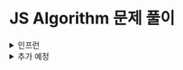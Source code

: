 # JS Algorithm 문제 풀이
<details>
  <summary>인프런</summary>

> ### 기본 문제 풀이

| 순번 | Tag                          | 태그                | 문제    |
| :--: | :--------------------------: | :-----------------: | :------: |
| 01 | 세 수 중 최솟값 | 기본문제 | [바로가기](./section_1/Q1.js) |
| 02 | 삼각형 판별하기 | 기본분제 | [바로가기](./section_1/Q2.js) |
| 03 | 연필 개수 | 기본문제 | [바로가기](./section_1/Q3.js) |

</details>

<details>
  <summary>추가 예정</summary>

  > ### 예정

| 순번 | Tag                          | 태그                | 문제집    | 추천 문제 수 | 총 문제 수 |  상태             |
| :--: | :--------------------------: | :-----------------: | :------:  | :---------:  | :------: |:---------------:|
| 00 | 예시문제 | 자료구조 | [바로가기](./data_structure) | 16 | 25 | ![Todo] |


</details>

[TODO]: https://img.shields.io/badge/-TODO-DFFD26
[DOING]: https://img.shields.io/badge/-DOING-31AE0F
[DONE]: https://img.shields.io/badge/-DONE-0885CC
